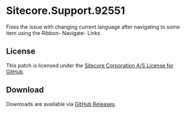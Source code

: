 # Sitecore.Support.92551
Fixes the issue with changing current language after navigating to some item using the Ribbon- Navigate- Links

## License  
This patch is licensed under the [Sitecore Corporation A/S License for GitHub](https://github.com/sitecoresupport/Sitecore.Support.92551/blob/master/LICENSE).  

## Download  
Downloads are available via [GitHub Releases](https://github.com/sitecoresupport/Sitecore.Support.92551/releases).  
